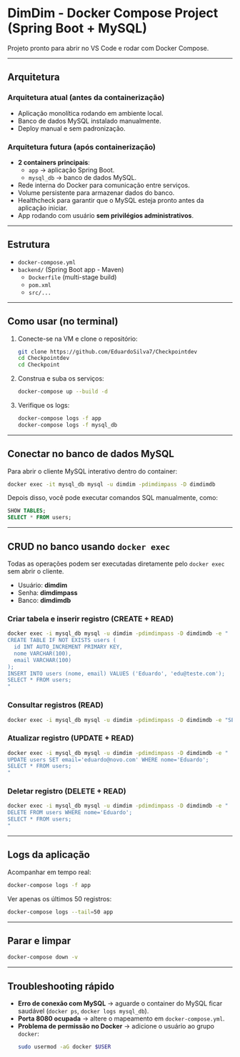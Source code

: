 # DimDim - Docker Compose Project (Spring Boot + MySQL)

Projeto pronto para abrir no VS Code e rodar com Docker Compose.  

---

## Arquitetura

### Arquitetura atual (antes da containerização)
- Aplicação monolítica rodando em ambiente local.  
- Banco de dados MySQL instalado manualmente.  
- Deploy manual e sem padronização.  

### Arquitetura futura (após containerização)
- **2 containers principais**:  
  - `app` → aplicação Spring Boot.  
  - `mysql_db` → banco de dados MySQL.  
- Rede interna do Docker para comunicação entre serviços.  
- Volume persistente para armazenar dados do banco.  
- Healthcheck para garantir que o MySQL esteja pronto antes da aplicação iniciar.  
- App rodando com usuário **sem privilégios administrativos**.  

---

## Estrutura
- `docker-compose.yml`  
- `backend/` (Spring Boot app - Maven)  
  - `Dockerfile` (multi-stage build)  
  - `pom.xml`  
  - `src/...`  

---

## Como usar (no terminal)

1. Conecte-se na VM e clone o repositório:  
   ```bash
   git clone https://github.com/EduardoSilva7/Checkpointdev
   cd Checkpointdev
   cd Checkpoint
   ```
2. Construa e suba os serviços:  
   ```bash
   docker-compose up --build -d
   ```
3. Verifique os logs:  
   ```bash
   docker-compose logs -f app
   docker-compose logs -f mysql_db
   ```

---

## Conectar no banco de dados MySQL

Para abrir o cliente MySQL interativo dentro do container:  
```bash
docker exec -it mysql_db mysql -u dimdim -pdimdimpass -D dimdimdb
```

Depois disso, você pode executar comandos SQL manualmente, como:  
```sql
SHOW TABLES;
SELECT * FROM users;
```

---

## CRUD no banco usando `docker exec`

Todas as operações podem ser executadas diretamente pelo `docker exec` sem abrir o cliente.  
- Usuário: **dimdim**  
- Senha: **dimdimpass**  
- Banco: **dimdimdb**  

### Criar tabela e inserir registro (CREATE + READ)
```bash
docker exec -i mysql_db mysql -u dimdim -pdimdimpass -D dimdimdb -e "
CREATE TABLE IF NOT EXISTS users (
  id INT AUTO_INCREMENT PRIMARY KEY,
  nome VARCHAR(100),
  email VARCHAR(100)
);
INSERT INTO users (nome, email) VALUES ('Eduardo', 'edu@teste.com');
SELECT * FROM users;
"
```

### Consultar registros (READ)
```bash
docker exec -i mysql_db mysql -u dimdim -pdimdimpass -D dimdimdb -e "SELECT * FROM users;"
```

### Atualizar registro (UPDATE + READ)
```bash
docker exec -i mysql_db mysql -u dimdim -pdimdimpass -D dimdimdb -e "
UPDATE users SET email='eduardo@novo.com' WHERE nome='Eduardo';
SELECT * FROM users;
"
```

### Deletar registro (DELETE + READ)
```bash
docker exec -i mysql_db mysql -u dimdim -pdimdimpass -D dimdimdb -e "
DELETE FROM users WHERE nome='Eduardo';
SELECT * FROM users;
"
```
---

## Logs da aplicação

Acompanhar em tempo real:  
```bash
docker-compose logs -f app
```

Ver apenas os últimos 50 registros:  
```bash
docker-compose logs --tail=50 app
```

---

## Parar e limpar
```bash
docker-compose down -v
```

---

## Troubleshooting rápido
- **Erro de conexão com MySQL** → aguarde o container do MySQL ficar saudável (`docker ps`, `docker logs mysql_db`).  
- **Porta 8080 ocupada** → altere o mapeamento em `docker-compose.yml`.  
- **Problema de permissão no Docker** → adicione o usuário ao grupo `docker`:  
  ```bash
  sudo usermod -aG docker $USER
  ```
